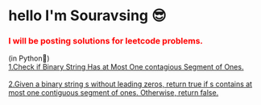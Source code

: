 # hello I'm Souravsing 😎
<h3 style="color:red">I will be posting solutions for leetcode problems.</h3>
(in Python🐍)
<br>
<a href="1">1.Check if Binary String Has at Most One contagious Segment of Ones.</a><br><br>
<a href="1">2.Given a binary string s ​​​​​without leading zeros, return true​​​ if s contains at most one contiguous segment of ones. Otherwise, return false.</a>
